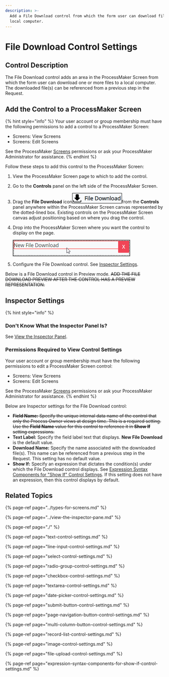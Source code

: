 ```yaml
---
description: >-
  Add a File Download control from which the form user can download files to a
  local computer.
---
```


# File Download Control Settings

## Control Description

The File Download control adds an area in the ProcessMaker Screen from which the form user can download one or more files to a local computer. The downloaded file\(s\) can be referenced from a previous step in the Request.

## Add the Control to a ProcessMaker Screen <a id="add-the-control-to-a-processmaker-screen"></a>

{% hint style="info" %}
Your user account or group membership must have the following permissions to add a control to a ProcessMaker Screen:

* Screens: View Screens
* Screens: Edit Screens

See the ProcessMaker [Screens](../../../../processmaker-administration/permission-descriptions-for-users-and-groups.md#screens) permissions or ask your ProcessMaker Administrator for assistance.
{% endhint %}

Follow these steps to add this control to the ProcessMaker Screen:

1. View the ProcessMaker Screen page to which to add the control.
2. Go to the **Controls** panel on the left side of the ProcessMaker Screen.
3. Drag the **File Download** icon![](../../../../.gitbook/assets/file-download-control-screens-builder-processes.png)from the **Controls** panel anywhere within the ProcessMaker Screen canvas represented by the dotted-lined box. Existing controls on the ProcessMaker Screen canvas adjust positioning based on where you drag the control.
4. Drop into the ProcessMaker Screen where you want the control to display on the page.  

   ![](../../../../.gitbook/assets/file-download-control-placed-screens-builder-processes.png)

5. Configure the File Download control. See [Inspector Settings](file-download-control-settings.md#inspector-settings).

Below is a File Download control in Preview mode. ~~ADD THE FILE DOWNLOAD PREVIEW AFTER THE CONTROL HAS A PREVIEW REPRESENTATION.~~

## Inspector Settings <a id="inspector-settings"></a>

{% hint style="info" %}
### Don't Know What the Inspector Panel Is?

See [View the Inspector Panel](../view-the-inspector-pane.md).

### Permissions Required to View Control Settings

Your user account or group membership must have the following permissions to edit a ProcessMaker Screen control:

* Screens: View Screens
* Screens: Edit Screens

See the ProcessMaker [Screens](../../../../processmaker-administration/permission-descriptions-for-users-and-groups.md#screens) permissions or ask your ProcessMaker Administrator for assistance.
{% endhint %}

Below are Inspector settings for the File Download control:

* ~~**Field Name:** Specify the unique internal data name of the control that only the Process Owner views at design time. This is a required setting. Use the **Field Name** value for this control to reference it in **Show If** setting expressions.~~
* **Text Label:** Specify the field label text that displays. **New File Download** is the default value.
* **Download Name:** Specify the name associated with the downloaded file\(s\). This name can be referenced from a previous step in the Request. This setting has no default value.
* **Show If:** Specify an expression that dictates the condition\(s\) under which the File Download control displays. See [Expression Syntax Components for "Show If" Control Settings](expression-syntax-components-for-show-if-control-settings.md#expression-syntax-components-for-show-if-control-settings). If this setting does not have an expression, then this control displays by default.

## Related Topics <a id="related-topics"></a>

{% page-ref page="../types-for-screens.md" %}

{% page-ref page="../view-the-inspector-pane.md" %}

{% page-ref page="./" %}

{% page-ref page="text-control-settings.md" %}

{% page-ref page="line-input-control-settings.md" %}

{% page-ref page="select-control-settings.md" %}

{% page-ref page="radio-group-control-settings.md" %}

{% page-ref page="checkbox-control-settings.md" %}

{% page-ref page="textarea-control-settings.md" %}

{% page-ref page="date-picker-control-settings.md" %}

{% page-ref page="submit-button-control-settings.md" %}

{% page-ref page="page-navigation-button-control-settings.md" %}

{% page-ref page="multi-column-button-control-settings.md" %}

{% page-ref page="record-list-control-settings.md" %}

{% page-ref page="image-control-settings.md" %}

{% page-ref page="file-upload-control-settings.md" %}

{% page-ref page="expression-syntax-components-for-show-if-control-settings.md" %}

